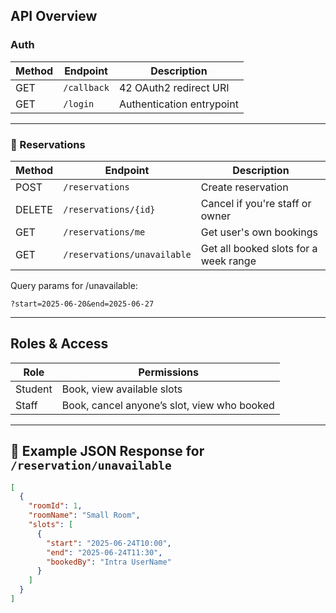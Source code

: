 ## API Overview

### Auth

| Method | Endpoint    | Description               |
|--------|-------------|---------------------------|
| GET    | `/callback` | 42 OAuth2 redirect URI    |
| GET    | `/login`    | Authentication entrypoint |

---


### 📆 Reservations

| Method | Endpoint                    | Description                           |
|--------|-----------------------------|---------------------------------------|
| POST   | `/reservations`             | Create reservation                    |
| DELETE | `/reservations/{id}`        | Cancel if you're staff or owner       |
| GET    | `/reservations/me`          | Get user's own bookings               |
| GET    | `/reservations/unavailable` | Get all booked slots for a week range |

Query params for /unavailable:

```
?start=2025-06-20&end=2025-06-27
```

---

## Roles & Access

| Role   | Permissions                                               |
|--------|-----------------------------------------------------------|
| Student | Book, view available slots                               |
| Staff   | Book, cancel anyone’s slot, view who booked              |

---

## 🔧 Example JSON Response for `/reservation/unavailable`

```json
[
  {
    "roomId": 1,
    "roomName": "Small Room",
    "slots": [
      {
        "start": "2025-06-24T10:00",
        "end": "2025-06-24T11:30",
        "bookedBy": "Intra UserName"
      }
    ]
  }
]
```